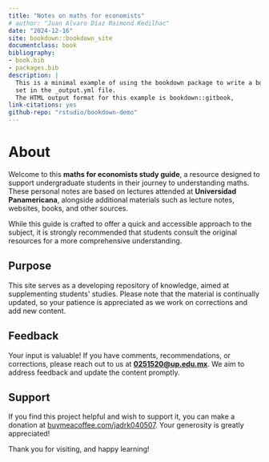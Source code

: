 ```yaml
--- 
title: "Notes on maths for economists"
# author: "Juan Alvaro Díaz Raimond Kedilhac"
date: "2024-12-16"
site: bookdown::bookdown_site
documentclass: book
bibliography:
- book.bib
- packages.bib
description: |
  This is a minimal example of using the bookdown package to write a book.
  set in the _output.yml file.
  The HTML output format for this example is bookdown::gitbook,
link-citations: yes
github-repo: "rstudio/bookdown-demo"
---
```


# About  

Welcome to this **maths for economists study guide**, a resource designed to support undergraduate students in their journey to understanding maths. These personal notes are based on lectures attended at **Universidad Panamericana**, alongside additional materials such as lecture notes, websites, books, and other sources.  

While this guide is crafted to offer a quick and accessible approach to the subject, it is strongly recommended that students consult the original resources for a more comprehensive understanding.  

## Purpose  

This site serves as a developing repository of knowledge, aimed at supplementing students' studies. Please note that the material is continually updated, so your patience is appreciated as we work on corrections and add new content.  

## Feedback  

Your input is valuable! If you have comments, recommendations, or corrections, please reach out to us at **0251520@up.edu.mx**. We aim to address feedback and update the content promptly.  

## Support  

If you find this project helpful and wish to support it, you can make a donation at [buymeacoffee.com/jadrk040507](https://buymeacoffee.com/jadrk040507). Your generosity is greatly appreciated!  

Thank you for visiting, and happy learning!  



